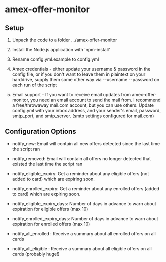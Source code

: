 # amex-offer-monitor

## Setup

1. Unpack the code to a folder .../amex-offer-monitor

2. Install the Node.js application with 'npm-install'
3. Rename config.yml.example to config.yml

4. Amex credentials - either update your username & password in the config file, or if you don't want to leave them in plaintext on your harddrive, supply them some other way via --username <username> --password <password> on each run of the script

5. Email support - If you want to receive email updates from amex-offer-monitor, you need an email account to send the mail from. I recommend a free/throwaway mail.com account, but you can use others. Update config.yml with your inbox address, and your sender's email, password, smtp\_port, and smtp\_server. (smtp settings configured for mail.com)

## Configuration Options

* notify\_new: Email will contain all new offers detected since the last time the script ran
* notify\_removed: Email will contain all offers no longer detected that existed the last time the script ran

* notify\_eligible\_expiry: Get a reminder about any eligible offers (not added to card) which are expiring soon. 
* notify\_enrolled\_expiry: Get a reminder about any enrolled offers (added to card) which are expiring soon. 

* notify\_eligible\_expiry\_days: Number of days in advance to warn about expiration for eligible offers (max 10)
* notify\_enrolled\_expiry\_days: Number of days in advance to warn about expiration for enrolled offers (max 10)

* notify\_all\_enrolled : Receive a summary about all enrolled offers on all cards
* notify\_all\_eligible : Receive a summary about all eligible offers on all cards (probably huge!)
